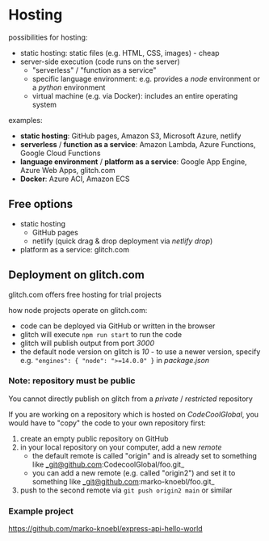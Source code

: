 # Hosting

possibilities for hosting:

- static hosting: static files (e.g. HTML, CSS, images) - cheap
- server-side execution (code runs on the server)
  - "serverless" / "function as a service"
  - specific language environment: e.g. provides a _node_ environment or a _python_ environment
  - virtual machine (e.g. via Docker): includes an entire operating system

examples:

- **static hosting**: GitHub pages, Amazon S3, Microsoft Azure, netlify
- **serverless** / **function as a service**: Amazon Lambda, Azure Functions, Google Cloud Functions
- **language environment** / **platform as a service**: Google App Engine, Azure Web Apps, glitch.com
- **Docker**: Azure ACI, Amazon ECS

## Free options

- static hosting
  - GitHub pages
  - netlify (quick drag & drop deployment via _netlify drop_)
- platform as a service: glitch.com

## Deployment on glitch.com

glitch.com offers free hosting for trial projects

how node projects operate on glitch.com:

- code can be deployed via GitHub or written in the browser
- glitch will execute `npm run start` to run the code
- glitch will publish output from port _3000_
- the default node version on glitch is _10_ - to use a newer version, specify e.g. `"engines": { "node": ">=14.0.0" }` in _package.json_

### Note: repository must be public

You cannot directly publish on glitch from a _private_ / _restricted_ repository

If you are working on a repository which is hosted on _CodeCoolGlobal_, you would have to "copy" the code to your own repository first:

1. create an empty public repository on GitHub
2. in your local repository on your computer, add a new _remote_
   - the default remote is called "origin" and is already set to something like _git@github.com:CodecoolGlobal/foo.git\_
   - you can add a new remote (e.g. called "origin2") and set it to something like _git@github.com:marko-knoebl/foo.git\_
3. push to the second remote via `git push origin2 main` or similar

### Example project

https://github.com/marko-knoebl/express-api-hello-world
